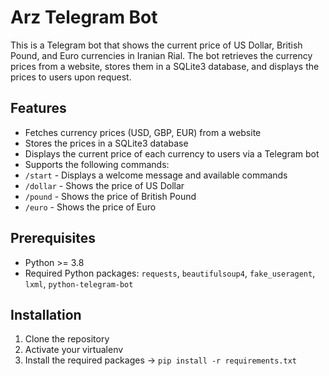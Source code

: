 # Arz Telegram Bot

This is a Telegram bot that shows the current price of US Dollar, British Pound, and Euro currencies in Iranian Rial. The bot retrieves the currency prices from a website, stores them in a SQLite3 database, and displays the prices to users upon request.

## Features

- Fetches currency prices (USD, GBP, EUR) from a website
- Stores the prices in a SQLite3 database
- Displays the current price of each currency to users via a Telegram bot
- Supports the following commands:
 - `/start` - Displays a welcome message and available commands
 - `/dollar` - Shows the price of US Dollar
 - `/pound` - Shows the price of British Pound
 - `/euro` - Shows the price of Euro

## Prerequisites

- Python >= 3.8
- Required Python packages: `requests`, `beautifulsoup4`, `fake_useragent`, `lxml`, `python-telegram-bot`

## Installation

1. Clone the repository
2. Activate your virtualenv
3. Install the required packages -> ```pip install -r requirements.txt```